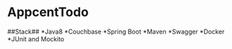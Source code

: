 # AppcentTodo

##Stack##
*Java8
*Couchbase
*Spring Boot
*Maven
*Swagger
*Docker
*JUnit and Mockito


